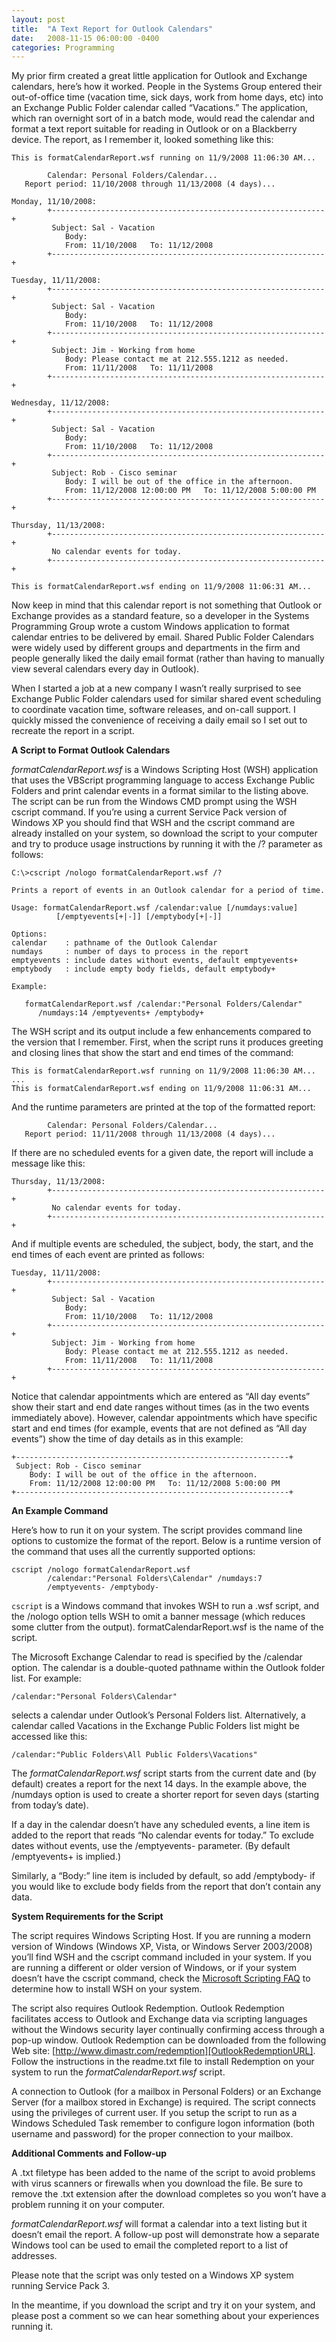 ```yaml
---
layout: post
title:  "A Text Report for Outlook Calendars"
date:   2008-11-15 06:00:00 -0400
categories: Programming
---
```

My prior firm created a great little application for Outlook and Exchange calendars,
here’s how it worked. People in the Systems Group entered their out-of-office time (vacation time,
sick days, work from home days, etc) into an Exchange Public Folder calendar called “Vacations.”
The application, which ran overnight sort of in a batch mode, would read the calendar and format a
text report suitable for reading in Outlook or on a Blackberry device. The report, as I remember it,
looked something like this:

```
This is formatCalendarReport.wsf running on 11/9/2008 11:06:30 AM...

        Calendar: Personal Folders/Calendar...
   Report period: 11/10/2008 through 11/13/2008 (4 days)...

Monday, 11/10/2008:
        +-------------------------------------------------------------+
         Subject: Sal - Vacation
            Body:
            From: 11/10/2008   To: 11/12/2008
        +-------------------------------------------------------------+

Tuesday, 11/11/2008:
        +-------------------------------------------------------------+
         Subject: Sal - Vacation
            Body:
            From: 11/10/2008   To: 11/12/2008
        +-------------------------------------------------------------+
         Subject: Jim - Working from home
            Body: Please contact me at 212.555.1212 as needed.
            From: 11/11/2008   To: 11/11/2008
        +-------------------------------------------------------------+

Wednesday, 11/12/2008:
        +-------------------------------------------------------------+
         Subject: Sal - Vacation
            Body:
            From: 11/10/2008   To: 11/12/2008
        +-------------------------------------------------------------+
         Subject: Rob - Cisco seminar
            Body: I will be out of the office in the afternoon.
            From: 11/12/2008 12:00:00 PM   To: 11/12/2008 5:00:00 PM
        +-------------------------------------------------------------+

Thursday, 11/13/2008:
        +-------------------------------------------------------------+
         No calendar events for today.
        +-------------------------------------------------------------+

This is formatCalendarReport.wsf ending on 11/9/2008 11:06:31 AM...
```

Now keep in mind that this calendar report is not something that Outlook or Exchange provides
as a standard feature, so a developer in the Systems Programming Group wrote a custom Windows
application to format calendar entries to be delivered by email. Shared Public Folder Calendars
were widely used by different groups and departments in the firm and people generally liked the
daily email format (rather than having to manually view several calendars every day in Outlook).

When I started a job at a new company I wasn’t really surprised to see Exchange Public Folder
calendars used for similar shared event scheduling to coordinate vacation time, software releases,
and on-call support. I quickly missed the convenience of receiving a daily email so I set out to
recreate the report in a script.

**A Script to Format Outlook Calendars**

*formatCalendarReport.wsf* is a Windows Scripting Host (WSH) application that uses the VBScript
programming language to access Exchange Public Folders and print calendar events in a format similar
to the listing above. The script can be run from the Windows CMD prompt using the WSH cscript command.
If you’re using a current Service Pack version of Windows XP you should find that WSH and the cscript
command are already installed on your system, so download the script to your computer and try to
produce usage instructions by running it with the /? parameter as follows:

```
C:\>cscript /nologo formatCalendarReport.wsf /?

Prints a report of events in an Outlook calendar for a period of time.

Usage: formatCalendarReport.wsf /calendar:value [/numdays:value]
          [/emptyevents[+|-]] [/emptybody[+|-]]

Options:
calendar    : pathname of the Outlook Calendar
numdays     : number of days to process in the report
emptyevents : include dates without events, default emptyevents+
emptybody   : include empty body fields, default emptybody+

Example:

   formatCalendarReport.wsf /calendar:"Personal Folders/Calendar"
      /numdays:14 /emptyevents+ /emptybody+
```

The WSH script and its output include a few enhancements compared to the version that I remember.
First, when the script runs it produces greeting and closing lines that show the start and end
times of the command:

```
This is formatCalendarReport.wsf running on 11/9/2008 11:06:30 AM...
...
This is formatCalendarReport.wsf ending on 11/9/2008 11:06:31 AM...
```

And the runtime parameters are printed at the top of the formatted report:

```
        Calendar: Personal Folders/Calendar...
   Report period: 11/11/2008 through 11/13/2008 (4 days)...
```

If there are no scheduled events for a given date, the report will include a message like this:

```
Thursday, 11/13/2008:
        +-------------------------------------------------------------+
         No calendar events for today.
        +-------------------------------------------------------------+
```

And if multiple events are scheduled, the subject, body, the start, and the end times of each
event are printed as follows:

```
Tuesday, 11/11/2008:
        +-------------------------------------------------------------+
         Subject: Sal - Vacation
            Body:
            From: 11/10/2008   To: 11/12/2008
        +-------------------------------------------------------------+
         Subject: Jim - Working from home
            Body: Please contact me at 212.555.1212 as needed.
            From: 11/11/2008   To: 11/11/2008
        +-------------------------------------------------------------+
```

Notice that calendar appointments which are entered as “All day events” show their start and
end date ranges without times (as in the two events immediately above). However, calendar appointments
which have specific start and end times (for example, events that are not defined as “All day events”)
show the time of day details as in this example:

```
+-------------------------------------------------------------+
 Subject: Rob - Cisco seminar
    Body: I will be out of the office in the afternoon.
    From: 11/12/2008 12:00:00 PM   To: 11/12/2008 5:00:00 PM
+-------------------------------------------------------------+
```

**An Example Command**

Here’s how to run it on your system. The script provides command line options to customize the format
of the report. Below is a runtime version of the command that uses all the currently supported options:

```
cscript /nologo formatCalendarReport.wsf
        /calendar:"Personal Folders\Calendar" /numdays:7
        /emptyevents- /emptybody-
```

`cscript` is a Windows command that invokes WSH to run a .wsf script, and the /nologo option tells WSH
to omit a banner message (which reduces some clutter from the output). formatCalendarReport.wsf is the
name of the script.

The Microsoft Exchange Calendar to read is specified by the /calendar option. The calendar is a
double-quoted pathname within the Outlook folder list. For example:

```
/calendar:"Personal Folders\Calendar"
```

selects a calendar under Outlook’s Personal Folders list. Alternatively, a calendar called Vacations
in the Exchange Public Folders list might be accessed like this:

```
/calendar:"Public Folders\All Public Folders\Vacations"
```

The *formatCalendarReport.wsf* script starts from the current date and (by default) creates a report
for the next 14 days. In the example above, the /numdays option is used to create a shorter report
for seven days (starting from today’s date).

If a day in the calendar doesn’t have any scheduled events, a line item is added to the report that
reads “No calendar events for today.” To exclude dates without events, use the /emptyevents- parameter.
(By default /emptyevents+ is implied.)

Similarly, a “Body:” line item is included by default, so add /emptybody- if you would like to exclude
body fields from the report that don’t contain any data.

**System Requirements for the Script**

The script requires Windows Scripting Host. If you are running a modern version of Windows
(Windows XP, Vista, or Windows Server 2003/2008) you’ll find WSH and the cscript command included
in your system. If you are running a different or older version of Windows, or if your system doesn’t
have the cscript command, check the [Microsoft Scripting FAQ][MicrosoftScriptingFAQURL] to determine
how to install WSH on your system.

The script also requires Outlook Redemption. Outlook Redemption facilitates access to Outlook and
Exchange data via scripting languages without the Windows security layer continually confirming access
through a pop-up window. Outlook Redemption can be downloaded from the following Web site:
[http://www.dimastr.com/redemption][OutlookRedemptionURL]. Follow the instructions in the readme.txt
file to install Redemption on your system to run the *formatCalendarReport.wsf* script.

A connection to Outlook (for a mailbox in Personal Folders) or an Exchange Server (for a mailbox stored
in Exchange) is required. The script connects using the privileges of current user. If you setup the
script to run as a Windows Scheduled Task remember to configure logon information (both username and
password) for the proper connection to your mailbox.

**Additional Comments and Follow-up**

A .txt filetype has been added to the name of the script to avoid problems with virus scanners or
firewalls when you download the file. Be sure to remove the .txt extension after the download completes
so you won’t have a problem running it on your computer.

*formatCalendarReport.wsf* will format a calendar into a text listing but it doesn’t email the report.
A follow-up post will demonstrate how a separate Windows tool can be used to email the completed report
to a list of addresses.

Please note that the script was only tested on a Windows XP system running Service Pack 3.

In the meantime, if you download the script and try it on your system, and please post a comment so we
can hear something about your experiences running it.

[MicrosoftScriptingFAQURL]: https://www.microsoft.com/technet/scriptcenter/scrptfaq.mspx
[OutlookRedemptionURL]: https://www.dimastr.com/redemption
